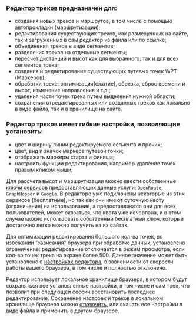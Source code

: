 
<!-- markdownlint-disable-next-line first-line-heading -->
### Редактор треков предназначен для: <!-- {docsify-ignore} -->
- создания новых треков и маршрутов, в том числе с помощью автопрокладки (маршрутизации);
- редактирования существующих треков, как размещенных на сайте, так и загруженных в сам редактор из файла или по ссылке;
- объединения треков в виде сегментов;
- разделения треков на отдельные сегменты;
- пересчет дистанций и высот как для выбранного, так и для всех сегментов трека;
- создания и редактирования существующих путевых точек WPT (Маркеров);
- обработки трека: оптимизация(сжатие), обрезка, сброс времени и высот, изменение направления и т.д.;
- удаления части точек трека путем выделения нужной области;
- сохранения отредактированных или созданных треков как локально в виде файла, так и в хранилище на сайте.

### Редактор треков имеет гибкие  настройки, позволяющие установить: <!-- {docsify-ignore} -->
- цвет и ширину линии редактируемого сегмента и прочих;
- цвет, вид и значок маркера путевой точки;
- отображать маркеры старта и финиша;
- настроить функции редактирования, например удаление точек правым кликом мыши;

Для рассчета высот и маршрутизации можно ввести собственные [ключи сервисов](./api-keys.md) предоставляющих данные услуги: `OpenRoute`, `GraphHopper` и `Google`.
В редакторе уже подключены некоторые из этих сервисов (бесплатные), но так как они имеют суточную квоту (ограничение) на использование, а предоставляются они для всех пользователей, может оказаться, что квота уже исчерпана, и в этом случае можно использовать собственный бесплатный ключ, который достаточно легко можно получить на их сайтах.

Для оптимизации редактирования большого кол-ва точек, во избежании "зависания" браузера при обработке данных, установлено ограничение: редактирование отключается в режим просмотра, если кол-во точек трека на экране более 500.
Данное значение может быть установлено в [настройках редактора](./main-config.md), в зависимости от скорости работы вашего браузера, в том числе и полностью отключено.

Редактор использует локальное хранилище браузера, в котором будут сохраняться все установленные настройки, в том числе и сам трек, что позволит при следующей сессии восстановить последнее редактирование.
Сохранение настроек и треков в локальном хранилище браузера можно [отключить](./main-config.md?Сохранение-настроек), или скачать все настройки в виде файла и применить в другом браузере.
